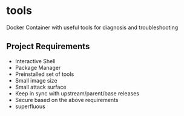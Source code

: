 # tools

Docker Container with useful tools for diagnosis and troubleshooting

## Project Requirements

- Interactive Shell
- Package Manager
- Preinstalled set of tools
- Small image size
- Small attack surface
- Keep in sync with upstream/parent/base releases
- Secure based on the above requirements
- superfluous

